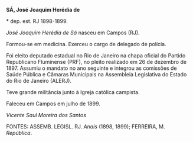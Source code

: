 **SÁ, José Joaquim Herédia de**

\* dep. est. RJ 1898-1899.

*José Joaquim Herédia de Sá* nasceu em Campos (RJ).

Formou-se em medicina. Exerceu o cargo de delegado de polícia.

Foi eleito deputado estadual no Rio de Janeiro na chapa oficial do
Partido Republicano Fluminense (PRF), no pleito realizado em 26 de
dezembro de 1897. Assumiu o mandato no ano seguinte e integrou as
comissões de Saúde Pública e Câmaras Municipais na Assembleia
Legislativa do Estado do Rio de Janeiro (ALERJ).

Teve grande militância junto à Igreja católica campista.

Faleceu em Campos em julho de 1899.

*Vicente Saul Moreira dos Santos*

FONTES: ASSEMB. LEGISL. RJ. *Anais* (1898, 1899); FERREIRA, M.
*República*.
